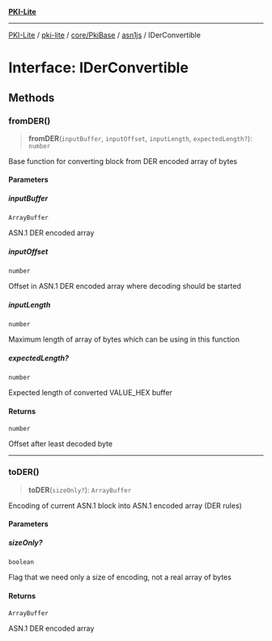 [**PKI-Lite**](../../../../../../README.md)

---

[PKI-Lite](../../../../../../README.md) / [pki-lite](../../../../../README.md) / [core/PkiBase](../../../README.md) / [asn1js](../README.md) / IDerConvertible

# Interface: IDerConvertible

## Methods

### fromDER()

> **fromDER**(`inputBuffer`, `inputOffset`, `inputLength`, `expectedLength?`): `number`

Base function for converting block from DER encoded array of bytes

#### Parameters

##### inputBuffer

`ArrayBuffer`

ASN.1 DER encoded array

##### inputOffset

`number`

Offset in ASN.1 DER encoded array where decoding should be started

##### inputLength

`number`

Maximum length of array of bytes which can be using in this function

##### expectedLength?

`number`

Expected length of converted VALUE_HEX buffer

#### Returns

`number`

Offset after least decoded byte

---

### toDER()

> **toDER**(`sizeOnly?`): `ArrayBuffer`

Encoding of current ASN.1 block into ASN.1 encoded array (DER rules)

#### Parameters

##### sizeOnly?

`boolean`

Flag that we need only a size of encoding, not a real array of bytes

#### Returns

`ArrayBuffer`

ASN.1 DER encoded array
